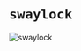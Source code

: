 # `swaylock`

![swaylock](https://github.com/user-attachments/assets/61516b52-762e-465c-807a-576040251ad4)
